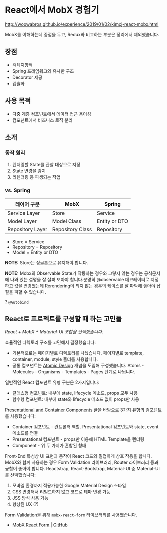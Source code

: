 # React에서 MobX 경험기

http://woowabros.github.io/experience/2019/01/02/kimcj-react-mobx.html

MobX를 이해하는데 중점을 두고, Redux와 비교하는 부분은 정리에서 제외했습니다.

## 장점

- 객체지향적
- Spring 프레임워크와 유사한 구조
- Decorator 제공
- 캡슐화

## 사용 목적

- 다중 계층 컴포넌트에서 데이터 접근 용이성
- 컴포넌트에서 비즈니스 로직 분리

## 소개

### 동작 원리

1. 렌더링할 State를 관찰 대상으로 지정
2. State 변경을 감지
3. 리렌더링 등 파생되는 작업

### vs. Spring

| 레이어 구분      | MobX             | Spring        |
| ---------------- | ---------------- | ------------- |
| Service Layer    | Store            | Service       |
| Model Layer      | Model Class      | Entity or DTO |
| Repository Layer | Repository Class | Repository    |

- Store = Service
- Repository = Repository
- Model = Entity or DTO

**NOTE:** Store는 싱글톤으로 유지해야 합니다.

**NOTE:** Mobx의 Observable State가 작동하는 경우와 그렇지 않는 경우는 공식문서에 나와 있는 설명을 잘 살펴 보아야 합니다.분명히 @observable 데코레이터로 지정하고 값을 변경했는데 Rerendering이 되지 않는 경우의 케이스를 잘 파악해 놓아야 삽질을 피할 수 있습니다.

? `@Autobind`

## React로 프로젝트를 구성할 때 하는 고민들

*React + MobX + Material-UI 조합을 선택했습니다.*

효율적인 디렉토리 구조를 고민해서 결정했습니다:

- 기본적으로는 페이지별로 디렉토리를 나눴습니다. 페이지별로 template, container, module, style 폴더를 사용합니다.
- 공통 컴포넌트는 [Atomic Design](https://brunch.co.kr/@ultra0034/63) 개념을 도입해 구성했습니다. Atoms - Molecules - Organisms - Templates - Pages 단계로 나뉩니다.

일반적인 React 컴포넌트 유형 구분은 2가지입니다:

- 클래스형 컴포넌트: 내부에 state, lifecycle 메소드, props 모두 사용
- 함수형 컴포넌트: 내부에 state와 lifecycle 메소드 없이 props만 사용

[Presentational and Container Components](https://medium.com/@dan_abramov/smart-and-dumb-components-7ca2f9a7c7d0) 글을 바탕으로 3가지 유형의 컴포넌트를 사용했습니다:

- Container 컴포넌트 - 컨트롤러 역할. Presentational 컴포넌트와 state, event 메소드를 연결
- Presentational 컴포넌트 - props만 이용해 HTML Template을 렌더링
- Component - 위 두 가지가 혼합된 형태

Front-End 특성상 UI 표현과 동작이 React 코드와 밀접하게 상호 작용을 합니다. MobX와 함께 사용하는 경우 Form Validation 라이브러리, Router 라이브러리 등과 궁합이 좋아야 합니다. Reactstrap, React-Bootstrap, Material-UI 중 Material-UI를 선택했습니다:

1. 모바일 환경까지 적용가능한 Google Material Design 스타일
2. CSS 변경해서 리빌드하지 않고 코드로 테마 변경 가능
3. JSS 방식 사용 가능
4. 향상된 UX (?)

Form Validation을 위해 `mobx-react-form` 라이브러리를 사용했습니다.

- [MobX React Form | GitHub](https://github.com/foxhound87/mobx-react-form)



